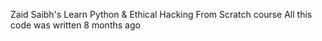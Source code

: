 Zaid Saibh's Learn Python & Ethical Hacking From Scratch course
All this code was written 8 months ago
